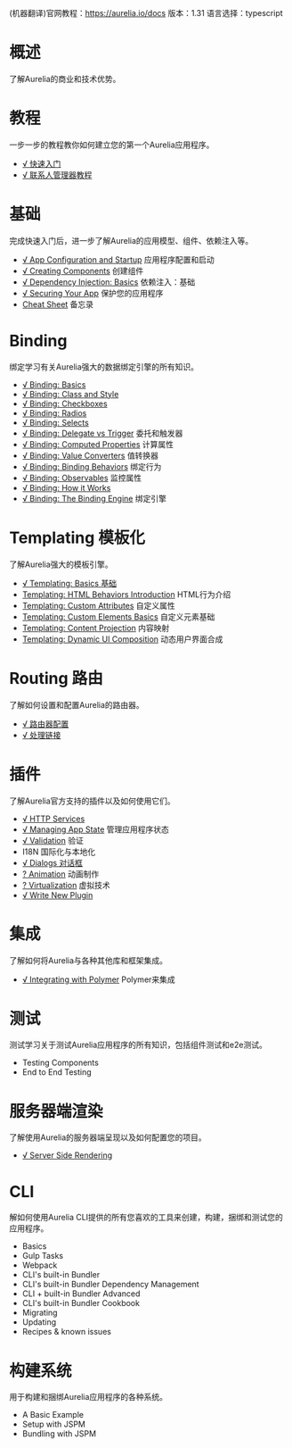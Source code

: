 (机器翻译)官网教程：https://aurelia.io/docs
版本：1.31
语言选择：typescript

# 概述

了解Aurelia的商业和技术优势。

# 教程

一步一步的教程教你如何建立您的第一个Aurelia应用程序。

 - [√ 快速入门](https://github.com/sansantang/aurelia_translate/blob/master/%E6%95%99%E7%A8%8B/%E5%BF%AB%E9%80%9F%E5%85%A5%E9%97%A8.MD)
 - [√ 联系人管理器教程](https://github.com/sansantang/aurelia_translate/blob/master/%E6%95%99%E7%A8%8B/%E8%81%94%E7%B3%BB%E4%BA%BA%E7%AE%A1%E7%90%86%E5%99%A8%E6%95%99%E7%A8%8B.MD)

# 基础

完成快速入门后，进一步了解Aurelia的应用模型、组件、依赖注入等。

 - [√ App Configuration and Startup](https://github.com/sansantang/aurelia_translate/blob/master/Fundamentals/%E5%BA%94%E7%94%A8%E7%A8%8B%E5%BA%8F%E9%85%8D%E7%BD%AE%E5%92%8C%E5%90%AF%E5%8A%A8.md)  应用程序配置和启动
 - [√ Creating Components](https://github.com/sansantang/aurelia_translate/blob/master/Fundamentals/%E5%88%9B%E5%BB%BA%E7%BB%84%E4%BB%B6.md)  创建组件
 - [√ Dependency Injection: Basics](https://github.com/sansantang/aurelia_translate/blob/master/Fundamentals/%E4%BE%9D%E8%B5%96%E6%B3%A8%E5%85%A5%EF%BC%9A%E5%9F%BA%E7%A1%80.md) 依赖注入：基础
 - [√ Securing Your App](https://github.com/sansantang/aurelia_translate/blob/master/Fundamentals/%E4%BF%9D%E6%8A%A4%E6%82%A8%E7%9A%84%E5%BA%94%E7%94%A8%E7%A8%8B%E5%BA%8F.md)  保护您的应用程序
 - [Cheat Sheet](https://github.com/sansantang/aurelia_translate/blob/master/Fundamentals/CheatSheet%E5%A4%87%E5%BF%98%E5%BD%95.md) 备忘录

# Binding

绑定学习有关Aurelia强大的数据绑定引擎的所有知识。

- [√ Binding: Basics](https://github.com/sansantang/aurelia_translate/blob/master/Binding/BindingBasics.md)
- [√ Binding: Class and Style](https://github.com/sansantang/aurelia_translate/blob/master/Binding/ClassandStyle.md)
- [√ Binding: Checkboxes](https://github.com/sansantang/aurelia_translate/blob/master/Binding/Checkboxes.md)
- [√ Binding: Radios](https://github.com/sansantang/aurelia_translate/blob/master/Binding/Radios.md)
- [√ Binding: Selects](https://github.com/sansantang/aurelia_translate/blob/master/Binding/Selects.md)
- [√ Binding: Delegate vs Trigger](https://github.com/sansantang/aurelia_translate/blob/master/Binding/Delegate%20vs%20Trigger.md) 委托和触发器
- [√ Binding: Computed Properties](https://github.com/sansantang/aurelia_translate/blob/master/Binding/Computed%20Properties.md) 计算属性
- [√ Binding: Value Converters](https://github.com/sansantang/aurelia_translate/blob/master/Binding/Value%20Converters.md) 值转换器
- [√ Binding: Binding Behaviors](https://github.com/sansantang/aurelia_translate/blob/master/Binding/Binding%20Behaviors.md) 绑定行为
- [√ Binding: Observables](https://github.com/sansantang/aurelia_translate/blob/master/Binding/Observables.md) 监控属性
- [√ Binding: How it Works](https://github.com/sansantang/aurelia_translate/blob/master/Binding/How%20it%20Works.md)
- [√ Binding: The Binding Engine](https://github.com/sansantang/aurelia_translate/blob/master/Binding/The%20Binding%20Engine.md) 绑定引擎

# Templating 模板化

了解Aurelia强大的模板引擎。

 - [√ Templating: Basics 基础](https://github.com/sansantang/aurelia_translate/blob/master/Templating/TemplatingBasics.md)
 - [Templating: HTML Behaviors Introduction](https://github.com/sansantang/aurelia_translate/blob/master/Templating/Templating%20HTML%20Behaviors%20Introduction.md) HTML行为介绍
 - [Templating: Custom Attributes](https://github.com/sansantang/aurelia_translate/blob/master/Templating/Templating%20Custom%20Attributes.md) 自定义属性
 - [Templating: Custom Elements Basics](https://github.com/sansantang/aurelia_translate/blob/master/Templating/Templating%20Custom%20Elements%20Basics.md) 自定义元素基础
-  [Templating: Content Projection](https://github.com/sansantang/aurelia_translate/blob/master/Templating/Templating%20Content%20Projection.md) 内容映射
-  [Templating: Dynamic UI Composition](https://github.com/sansantang/aurelia_translate/blob/master/Templating/Templating%20Dynamic%20UI%20Composition.md) 动态用户界面合成

# Routing 路由

了解如何设置和配置Aurelia的路由器。

- [√ 路由器配置](https://github.com/sansantang/aurelia_translate/blob/master/Route/%E8%B7%AF%E7%94%B1%E5%99%A8%E9%85%8D%E7%BD%AE.md)
- [√ 处理链接](https://github.com/sansantang/aurelia_translate/blob/master/Route/%E5%A4%84%E7%90%86%E9%93%BE%E6%8E%A5.md)

# 插件

了解Aurelia官方支持的插件以及如何使用它们。

- [√ HTTP Services](https://github.com/sansantang/aurelia_translate/blob/master/Plugins/HTTPServices.md)
- [√ Managing App State](https://github.com/sansantang/aurelia_translate/blob/master/Plugins/Managing%20App%20State.md) 管理应用程序状态
- [√ Validation](https://github.com/sansantang/aurelia_translate/blob/master/Plugins/Validation.md) 验证
- I18N 国际化与本地化
- [√ Dialogs 对话框](https://github.com/sansantang/aurelia_translate/blob/master/Plugins/Dialogs.md)
- [? Animation](https://github.com/sansantang/aurelia_translate/blob/master/Plugins/Animation.md) 动画制作
- [? Virtualization](https://github.com/sansantang/aurelia_translate/blob/master/Plugins/Virtualization.md) 虚拟技术
- [√ Write New Plugin](https://github.com/sansantang/aurelia_translate/blob/master/Plugins/Write%20New%20Plugin.md)

# 集成

了解如何将Aurelia与各种其他库和框架集成。

- [√ Integrating with Polymer](https://github.com/sansantang/aurelia_translate/blob/master/Integration/Integrating%20with%20Polymer.md) Polymer来集成

# 测试
测试学习关于测试Aurelia应用程序的所有知识，包括组件测试和e2e测试。

- Testing Components
- End to End Testing

# 服务器端渲染
了解使用Aurelia的服务器端呈现以及如何配置您的项目。

- [√ Server Side Rendering](https://github.com/sansantang/aurelia_translate/blob/master/Server%20Side%20Rendering/Server%20Side%20Rendering.md)

# CLI
解如何使用Aurelia CLI提供的所有您喜欢的工具来创建，构建，捆绑和测试您的应用程序。

- Basics
- Gulp Tasks
- Webpack
- CLI's built-in Bundler
- CLI's built-in Bundler Dependency Management
- CLI + built-in Bundler Advanced
- CLI's built-in Bundler Cookbook
- Migrating
- Updating
- Recipes & known issues

# 构建系统
用于构建和捆绑Aurelia应用程序的各种系统。
- A Basic Example
- Setup with JSPM
- Bundling with JSPM